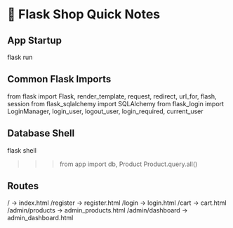 # 🧭 Flask Shop Quick Notes

## App Startup

flask run

## Common Flask Imports

from flask import Flask, render_template, request, redirect, url_for, flash, session
from flask_sqlalchemy import SQLAlchemy
from flask_login import LoginManager, login_user, logout_user, login_required, current_user

## Database Shell

flask shell

> > > from app import db, Product
> > > Product.query.all()

## Routes

/ -> index.html
/register -> register.html
/login -> login.html
/cart -> cart.html
/admin/products -> admin_products.html
/admin/dashboard -> admin_dashboard.html

